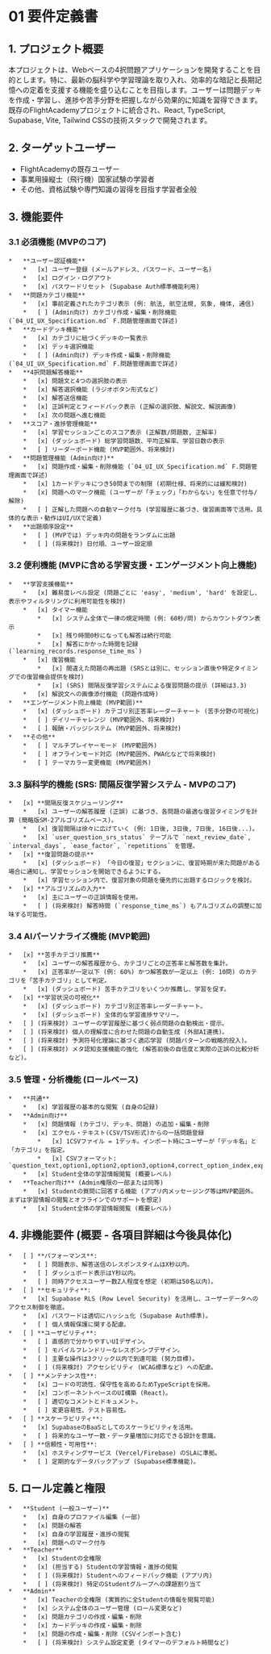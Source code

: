 # 01 要件定義書

## 1. プロジェクト概要
本プロジェクトは、Webベースの4択問題アプリケーションを開発することを目的とします。特に、最新の脳科学や学習理論を取り入れ、効率的な暗記と長期記憶への定着を支援する機能を盛り込むことを目指します。ユーザーは問題デッキを作成・学習し、進捗や苦手分野を把握しながら効果的に知識を習得できます。既存のFlightAcademyプロジェクトに統合され、React, TypeScript, Supabase, Vite, Tailwind CSSの技術スタックで開発されます。

## 2. ターゲットユーザー
*   FlightAcademyの既存ユーザー
*   事業用操縦士（飛行機）国家試験の学習者
*   その他、資格試験や専門知識の習得を目指す学習者全般

## 3. 機能要件

### 3.1 必須機能 (MVPのコア)
    *   **ユーザー認証機能**
        *   [x] ユーザー登録 (メールアドレス、パスワード、ユーザー名)
        *   [x] ログイン・ログアウト
        *   [x] パスワードリセット (Supabase Auth標準機能利用)
    *   **問題カテゴリ機能**
        *   [x] 事前定義されたカテゴリ表示 (例: 航法, 航空法規, 気象, 機体, 通信)
        *   [ ] (Admin向け) カテゴリ作成・編集・削除機能 (`04_UI_UX_Specification.md` F.問題管理画面で詳述)
    *   **カードデッキ機能**
        *   [x] カテゴリに紐づくデッキの一覧表示
        *   [x] デッキ選択機能
        *   [ ] (Admin向け) デッキ作成・編集・削除機能 (`04_UI_UX_Specification.md` F.問題管理画面で詳述)
    *   **4択問題解答機能**
        *   [x] 問題文と4つの選択肢の表示
        *   [x] 解答選択機能 (ラジオボタン形式など)
        *   [x] 解答送信機能
        *   [x] 正誤判定とフィードバック表示 (正解の選択肢、解説文、解説画像)
        *   [x] 次の問題へ進む機能
    *   **スコア・進捗管理機能**
        *   [x] 学習セッションごとのスコア表示 (正解数/問題数, 正解率)
        *   [x] (ダッシュボード) 総学習問題数、平均正解率、学習日数の表示
        *   [ ] リーダーボード機能 (MVP範囲外、将来検討)
    *   **問題管理機能 (Admin向け)**
        *   [x] 問題作成・編集・削除機能 (`04_UI_UX_Specification.md` F.問題管理画面で詳述)
        *   [x] 1カードデッキにつき50問までの制限 (初期仕様、将来的には緩和検討)
        *   [x] 問題へのマーク機能 (ユーザーが「チェック」「わからない」を任意で付与/解除)
        *   [ ] 正解した問題への自動マーク付与 (学習履歴に基づき、復習画面等で活用。具体的な表示・動作はUI/UXで定義)
    *   **出題順序設定**
        *   [ ] (MVPでは) デッキ内の問題をランダムに出題
        *   [ ] (将来検討) 日付順、ユーザー設定順

### 3.2 便利機能 (MVPに含める学習支援・エンゲージメント向上機能)
    *   **学習支援機能**
        *   [x] 難易度レベル設定 (問題ごとに 'easy', 'medium', 'hard' を設定し、表示やフィルタリングに利用可能性を検討)
        *   [x] タイマー機能
            *   [x] システム全体で一律の規定時間 (例: 60秒/問) からカウントダウン表示
            *   [x] 残り時間0秒になっても解答は続行可能
            *   [x] 解答にかかった時間を記録 (`learning_records.response_time_ms`)
        *   [x] 復習機能
            *   [x] 間違えた問題の再出題 (SRSとは別に、セッション直後や特定タイミングでの復習機会提供を検討)
            *   [x] (SRS) 間隔反復学習システムによる復習問題の提示 (詳細は3.3)
        *   [x] 解説文への画像添付機能 (問題作成時)
    *   **エンゲージメント向上機能 (MVP範囲)**
        *   [x] (ダッシュボード) カテゴリ別正答率レーダーチャート (苦手分野の可視化)
        *   [ ] デイリーチャレンジ (MVP範囲外、将来検討)
        *   [ ] 報酬・バッジシステム (MVP範囲外、将来検討)
    *   **その他**
        *   [ ] マルチプレイヤーモード (MVP範囲外)
        *   [ ] オフラインモード対応 (MVP範囲外、PWA化などで将来検討)
        *   [ ] テーマカラー変更機能 (MVP範囲外)

### 3.3 脳科学的機能 (SRS: 間隔反復学習システム - MVPのコア)
    *   [x] **間隔反復スケジューリング**
        *   [x] ユーザーの解答履歴 (正誤) に基づき、各問題の最適な復習タイミングを計算 (簡略版SM-2アルゴリズムベース)。
        *   [x] 復習間隔は徐々に広げていく (例: 1日後, 3日後, 7日後, 16日後...)。
        *   [x] `user_question_srs_status` テーブルで `next_review_date`, `interval_days`, `ease_factor`, `repetitions` を管理。
    *   [x] **復習問題の提示**
        *   [x] (ダッシュボード) 「今日の復習」セクションに、復習時期が来た問題がある場合に通知し、学習セッションを開始できるようにする。
        *   [x] 学習セッション内で、復習対象の問題を優先的に出題するロジックを検討。
    *   [x] **アルゴリズムの入力**
        *   [x] 主にユーザーの正誤情報を使用。
        *   [ ] (将来検討) 解答時間 (`response_time_ms`) もアルゴリズムの調整に加味する可能性。

### 3.4 AIパーソナライズ機能 (MVP範囲)
    *   [x] **苦手カテゴリ推薦**
        *   [x] ユーザーの解答履歴から、カテゴリごとの正答率と解答数を集計。
        *   [x] 正答率が一定以下 (例: 60%) かつ解答数が一定以上 (例: 10問) のカテゴリを「苦手カテゴリ」として判定。
        *   [x] (ダッシュボード) 苦手カテゴリをいくつか推薦し、学習を促す。
    *   [x] **学習状況の可視化**
        *   [x] (ダッシュボード) カテゴリ別正答率レーダーチャート。
        *   [x] (ダッシュボード) 全体的な学習進捗サマリー。
    *   [ ] (将来検討) ユーザーの学習履歴に基づく弱点問題の自動検出・提示。
    *   [ ] (将来検討) 個人の理解度に合わせた問題の自動生成 (外部AI連携)。
    *   [ ] (将来検討) 予測符号化理論に基づく適応学習 (問題パターンの戦略的投入)。
    *   [ ] (将来検討) メタ認知支援機能の強化 (解答前後の自信度と実際の正誤の比較分析など)。

### 3.5 管理・分析機能 (ロールベース)
    *   **共通**
        *   [x] 学習履歴の基本的な閲覧 (自身の記録)
    *   **Admin向け**
        *   [x] 問題情報 (カテゴリ、デッキ、問題) の追加・編集・削除
        *   [x] エクセル・テキスト(CSV/TSV形式)からの一括問題登録
            *   [x] 1CSVファイル = 1デッキ。インポート時にユーザーが「デッキ名」と「カテゴリ」を指定。
            *   [x] CSVフォーマット: `question_text,option1,option2,option3,option4,correct_option_index,explanation,difficulty_level`
        *   [x] Student全体の学習情報閲覧 (概要レベル)
    *   **Teacher向け** (Admin権限の一部または同等)
        *   [x] Studentの質問に回答する機能 (アプリ内メッセージング等はMVP範囲外。まずは学習情報の閲覧とオフラインでのサポートを想定)
        *   [x] Student全体の学習情報閲覧 (概要レベル)

## 4. 非機能要件 (概要 - 各項目詳細は今後具体化)
    *   [ ] **パフォーマンス**:
        *   [ ] 問題表示、解答送信のレスポンスタイムはX秒以内。
        *   [ ] ダッシュボード表示はY秒以内。
        *   [ ] 同時アクセスユーザー数Z人程度を想定 (初期は50名以内)。
    *   [ ] **セキュリティ**:
        *   [x] Supabase RLS (Row Level Security) を活用し、ユーザーデータへのアクセス制御を徹底。
        *   [x] パスワードは適切にハッシュ化 (Supabase Auth標準)。
        *   [ ] 個人情報保護に関する配慮。
    *   [ ] **ユーザビリティ**:
        *   [ ] 直感的で分かりやすいUIデザイン。
        *   [ ] モバイルフレンドリーなレスポンシブデザイン。
        *   [ ] 主要な操作は3クリック以内で到達可能 (努力目標)。
        *   [ ] (将来検討) アクセシビリティ (WCAG標準など) への配慮。
    *   [ ] **メンテナンス性**:
        *   [x] コードの可読性、保守性を高めるためTypeScriptを採用。
        *   [x] コンポーネントベースのUI構築 (React)。
        *   [ ] 適切なコメントとドキュメント。
        *   [ ] 変更容易性、テスト容易性。
    *   [ ] **スケーラビリティ**:
        *   [x] SupabaseのBaaSとしてのスケーラビリティを活用。
        *   [ ] 将来的なユーザー数・データ量増加に対応できる設計を意識。
    *   [ ] **信頼性・可用性**:
        *   [x] ホスティングサービス (Vercel/Firebase) のSLAに準拠。
        *   [ ] 定期的なデータバックアップ (Supabase標準機能)。

## 5. ロール定義と権限
    *   **Student (一般ユーザー)**
        *   [x] 自身のプロファイル編集 (一部)
        *   [x] 問題の解答
        *   [x] 自身の学習履歴・進捗の閲覧
        *   [x] 問題へのマーク付与
    *   **Teacher**
        *   [x] Studentの全権限
        *   [x] (担当する) Studentの学習情報・進捗の閲覧
        *   [ ] (将来検討) Studentへのフィードバック機能 (アプリ内)
        *   [ ] (将来検討) 特定のStudentグループへの課題割り当て
    *   **Admin**
        *   [x] Teacherの全権限 (実質的に全Studentの情報を閲覧可能)
        *   [x] システム全体のユーザー管理 (ロール変更など)
        *   [x] 問題カテゴリの作成・編集・削除
        *   [x] カードデッキの作成・編集・削除
        *   [x] 問題の作成・編集・削除 (CSVインポート含む)
        *   [ ] (将来検討) システム設定変更 (タイマーのデフォルト時間など)